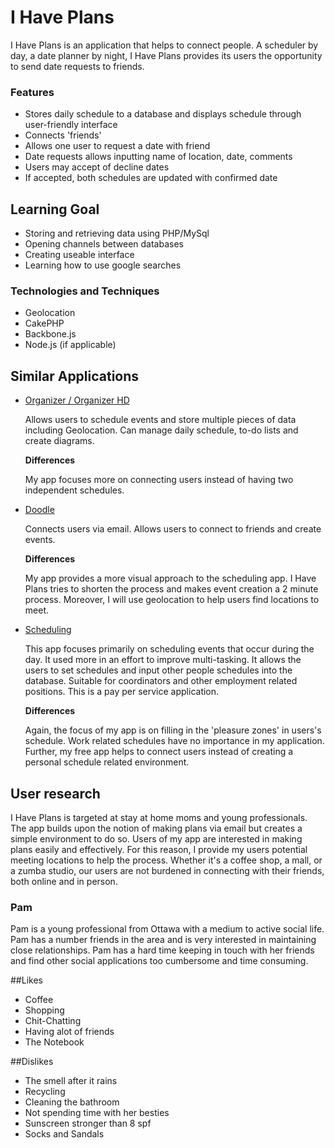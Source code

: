 # I Have Plans

I Have Plans is an application that helps to connect people. A scheduler by day, a date planner by night, I Have Plans provides its users the opportunity to send date requests to friends.

### Features

- Stores daily schedule to a database and displays schedule through user-friendly interface
- Connects 'friends'
- Allows one user to request a date with friend
- Date requests allows inputting name of location, date, comments
- Users may accept of decline dates
- If accepted, both schedules are updated with confirmed date

## Learning Goal

- Storing and retrieving data using PHP/MySql
- Opening channels between databases
- Creating useable interface
- Learning how to use google searches

### Technologies and Techniques

- Geolocation
- CakePHP
- Backbone.js
- Node.js (if applicable)

## Similar Applications

- [Organizer / Organizer HD](http://www.aesthology.com/organizer/)

	Allows users to schedule events and store multiple pieces of data including Geolocation. Can manage daily schedule, to-do lists and create diagrams.
	
	**Differences**
	
	My app focuses more on connecting users instead of having two independent schedules. 

- [Doodle](http://www.doodle.com/)

	Connects users via email. Allows users to connect to friends and create events.
	
	**Differences**
	
	My app provides a more visual approach to the scheduling app. I Have Plans tries to shorten the process and makes event creation a 2 minute process. Moreover, I will use geolocation to help users find locations to meet.

- [Scheduling](http://schedulingapp.com/)

	This app focuses primarily on scheduling events that occur during the day. It used more in an effort to improve multi-tasking. It allows the users to set schedules and input other people schedules into the database. Suitable for coordinators and other employment related positions. This is a pay per service application.
	
	**Differences**
	
	Again, the focus of my app is on filling in the 'pleasure zones' in users's schedule. Work related schedules have no importance in my application. Further, my free app helps to connect users instead of creating a personal schedule related environment.

## User research

I Have Plans is targeted at stay at home moms and young professionals. The app builds upon the notion of making plans via email but creates a simple environment to do so. Users of my app are interested in making plans easily and effectively. For this reason, I provide my users potential meeting locations to help the process. Whether it's a coffee shop, a mall, or a zumba studio, our users are not burdened in connecting with their friends, both online and in person.

### Pam

Pam is a young professional from Ottawa with a medium to active social life. Pam has a number friends in the area and is very interested in maintaining close relationships. Pam has a hard time keeping in touch with her friends and find other social applications too cumbersome and time consuming. 

##Likes

- Coffee
- Shopping
- Chit-Chatting
- Having alot of friends
- The Notebook

##Dislikes

- The smell after it rains
- Recycling 
- Cleaning the bathroom
- Not spending time with her besties
- Sunscreen stronger than 8 spf
- Socks and Sandals
